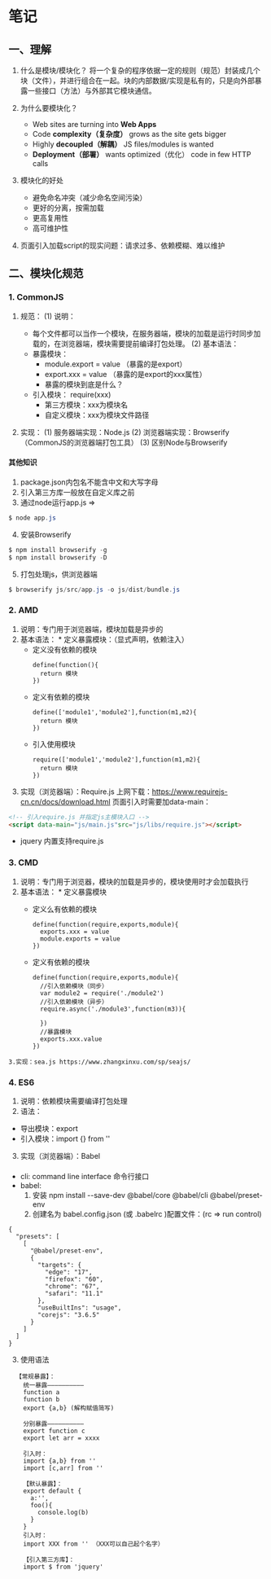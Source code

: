 # 笔记

## 一、理解

1. 什么是模块/模块化？
  将一个复杂的程序依据一定的规则（规范）封装成几个块（文件），并进行组合在一起。块的内部数据/实现是私有的，只是向外部暴露一些接口（方法）与外部其它模块通信。

2. 为什么要模块化？
    * Web sites are turning into **Web Apps** 
    * Code **complexity（复杂度）**  grows as the site gets bigger
    * Highly **decoupled（解耦）**  JS files/modules is wanted
    * **Deployment（部署）**  wants optimized（优化） code in few HTTP calls

3. 模块化的好处
    * 避免命名冲突（减少命名空间污染）
    * 更好的分离，按需加载
    * 更高复用性
    * 高可维护性

4. 页面引入加载script的现实问题：请求过多、依赖模糊、难以维护

## 二、模块化规范
### 1. CommonJS
  1. 规范：
    (1) 说明：
      - 每个文件都可以当作一个模块，在服务器端，模块的加载是运行时同步加载的，在浏览器端，模块需要提前编译打包处理。
    (2) 基本语法：
      * 暴露模块：
        - module.export = value （暴露的是export）
        - export.xxx = value （暴露的是export的xxx属性）
        - 暴露的模块到底是什么？
      * 引入模块：
        require(xxx)
        - 第三方模块：xxx为模块名
        - 自定义模块：xxx为模块文件路径

  2. 实现：
    (1) 服务器端实现：Node.js
    (2) 浏览器端实现：Browserify （CommonJS的浏览器端打包工具）
    (3) 区别Node与Browserify
  
#### 其他知识 
  1. package.json内包名不能含中文和大写字母
  2. 引入第三方库一般放在自定义库之前
  3. 通过node运行app.js  =>   
  ```powershell
  $ node app.js
  ```
  4. 安装Browserify
  ```powershell
  $ npm install browserify -g
  $ npm install browserify -D
  ```
  5. 打包处理js，供浏览器端
  ```powershell
  $ browserify js/src/app.js -o js/dist/bundle.js 
  ```

### 2. AMD
  1. 说明：专门用于浏览器端，模块加载是异步的
  2. 基本语法：
    * 定义暴露模块：（显式声明，依赖注入）
      - 定义没有依赖的模块
        ```
        define(function(){
          return 模块
        })
        ```
      - 定义有依赖的模块
        ```
        define(['module1','module2'],function(m1,m2){
          return 模块
        })
        ```
      - 引入使用模块
        ```
        require(['module1','module2'],function(m1,m2){
          return 模块
        })
        ```
  3. 实现（浏览器端）：Require.js
  上网下载：https://www.requirejs-cn.cn/docs/download.html
  页面引入时需要加data-main：
  ```html
 <!-- 引入require.js 并指定js主模块入口 -->
  <script data-main="js/main.js"src="js/libs/require.js"></script>
  ```
  * jquery 内置支持require.js

### 3. CMD
  1. 说明：专门用于浏览器，模块的加载是异步的，模块使用时才会加载执行
  2. 基本语法：
    * 定义暴露模块
      - 定义么有依赖的模块
        ```
        define(function(require,exports,module){
          exports.xxx = value
          module.exports = value
        })
        ```

      - 定义有依赖的模块
        ```
        define(function(require,exports,module){
          //引入依赖模块（同步）
          var module2 = require('./module2')
          //引入依赖模块（异步）
          require.async('./module3',function(m3)){

          })
          //暴露模块
          exports.xxx.value
        })
        ```
    3.实现：sea.js https://www.zhangxinxu.com/sp/seajs/

### 4. ES6
1. 说明：依赖模块需要编译打包处理
2. 语法：
  * 导出模块：export
  * 引入模块：import {} from ''
3. 实现（浏览器端）：Babel

####
* cli: command line interface 命令行接口
* babel:
  1. 安装
  npm install --save-dev @babel/core @babel/cli @babel/preset-env
  2. 创建名为 babel.config.json (或 .babelrc )配置文件：(rc => run control)

```
{
  "presets": [
    [
      "@babel/preset-env",
      {
        "targets": {
          "edge": "17",
          "firefox": "60",
          "chrome": "67",
          "safari": "11.1"
        },
        "useBuiltIns": "usage",
        "corejs": "3.6.5"
      }
    ]
  ]
}
```
  3. 使用语法
```
  【常规暴露】：
    统一暴露——————————
    function a
    function b
    export {a,b} (解构赋值简写)

    分别暴露——————————
    export function c
    export let arr = xxxx

    引入时：
    import {a,b} from ''
    import [c,arr] from ''

    【默认暴露】：
    export default {
      a:'',
      foo(){
        console.log(b)
      }
    }
    引入时：
    import XXX from '' （XXX可以自己起个名字）

    【引入第三方库】：
    import $ from 'jquery'
```
